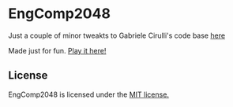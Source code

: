 # EngComp2048
Just a couple of minor tweakts to Gabriele Cirulli's code base [here](https://github.com/gabrielecirulli/2048)

Made just for fun. [Play it here!](http://doge2048.com)


## License
EngComp2048 is licensed under the [MIT license.](https://github.com/ufes2048/ufes2048/blob/master/LICENSE.txt)

